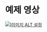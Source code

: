 # 예제 영상
[![I이미지 ALT 설정](https://i.ytimg.com/vi/RdUIjg3Z_Hc/hqdefault.jpg?sqp=-oaymwE2CPYBEIoBSFXyq4qpAygIARUAAIhCGAFwAcABBvABAfgB_gmAArYFigIMCAAQARhkIGQoZDAP&rs=AOn4CLCplii78nrjP-kuNgonLVNaQeTY2w)](https://www.youtube.com/watch?v=RdUIjg3Z_Hc "ToDoList 에제")
